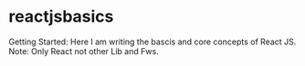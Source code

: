 # reactjsbasics

Getting Started:
Here I am writing the bascis and core concepts of React JS.
Note: Only React not other Lib and Fws.
